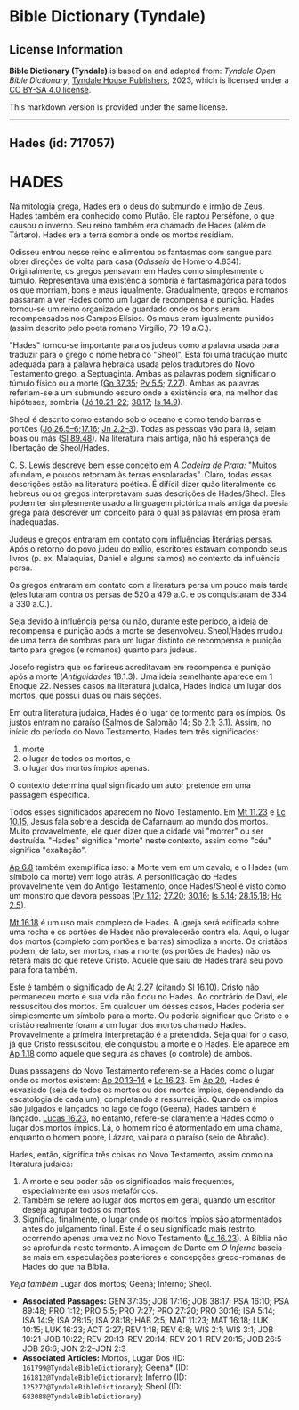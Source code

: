 # Bible Dictionary (Tyndale)

## License Information

**Bible Dictionary (Tyndale)** is based on and adapted from: _Tyndale Open Bible Dictionary_, [Tyndale House Publishers](https://tyndaleopenresources.com/), 2023, which is licensed under a [CC BY-SA 4.0 license](https://creativecommons.org/licenses/by-sa/4.0/legalcode.en).

This markdown version is provided under the same license.



--------------------------------

## Hades (id: 717057)

HADES
=====

Na mitologia grega, Hades era o deus do submundo e irmão de Zeus. Hades também era conhecido como Plutão. Ele raptou Perséfone, o que causou o inverno. Seu reino também era chamado de Hades (além de Tártaro). Hades era a terra sombria onde os mortos residiam.

Odisseu entrou nesse reino e alimentou os fantasmas com sangue para obter direções de volta para casa (*Odisseia* de Homero 4\.834\). Originalmente, os gregos pensavam em Hades como simplesmente o túmulo. Representava uma existência sombria e fantasmagórica para todos os que morriam, bons e maus igualmente. Gradualmente, gregos e romanos passaram a ver Hades como um lugar de recompensa e punição. Hades tornou\-se um reino organizado e guardado onde os bons eram recompensados nos Campos Elísios. Os maus eram igualmente punidos (assim descrito pelo poeta romano Virgílio, 70–19 a.C.).

"Hades" tornou\-se importante para os judeus como a palavra usada para traduzir para o grego o nome hebraico "Sheol". Esta foi uma tradução muito adequada para a palavra hebraica usada pelos tradutores do Novo Testamento grego, a Septuaginta. Ambas as palavras podem significar o túmulo físico ou a morte ([Gn 37\.35](https://ref.ly/Gen37:35); [Pv 5\.5](https://ref.ly/Prov5:5); [7\.27](https://ref.ly/Prov7:27)). Ambas as palavras referiam\-se a um submundo escuro onde a existência era, na melhor das hipóteses, sombria ([Jó 10\.21–22](https://ref.ly/Job10:21-Job10:22); [38\.17](https://ref.ly/Job38:17); [Is 14\.9](https://ref.ly/Isa14:9)).

Sheol é descrito como estando sob o oceano e como tendo barras e portões ([Jó 26\.5–6](https://ref.ly/Job26:5-Job26:6);[17\.16](https://ref.ly/Job17:16); [Jn 2\.2–3](https://ref.ly/Jonah2:2-Jonah2:3)). Todas as pessoas vão para lá, sejam boas ou más ([Sl 89\.48](https://ref.ly/Ps89:48)). Na literatura mais antiga, não há esperança de libertação de Sheol/Hades.

C. S. Lewis descreve bem esse conceito em *A Cadeira de Prata:* "Muitos afundam, e poucos retornam às terras ensolaradas". Claro, todas essas descrições estão na literatura poética. É difícil dizer quão literalmente os hebreus ou os gregos interpretavam suas descrições de Hades/Sheol. Eles podem ter simplesmente usado a linguagem pictórica mais antiga da poesia grega para descrever um conceito para o qual as palavras em prosa eram inadequadas.

Judeus e gregos entraram em contato com influências literárias persas. Após o retorno do povo judeu do exílio, escritores estavam compondo seus livros (p. ex. Malaquias, Daniel e alguns salmos) no contexto da influência persa.

Os gregos entraram em contato com a literatura persa um pouco mais tarde (eles lutaram contra os persas de 520 a 479 a.C. e os conquistaram de 334 a 330 a.C.).

Seja devido à influência persa ou não, durante este período, a ideia de recompensa e punição após a morte se desenvolveu. Sheol/Hades mudou de uma terra de sombras para um lugar distinto de recompensa e punição tanto para gregos (e romanos) quanto para judeus.

Josefo registra que os fariseus acreditavam em recompensa e punição após a morte (*Antiguidades* 18\.1\.3\). Uma ideia semelhante aparece em 1 Enoque 22\. Nesses casos na literatura judaica, Hades indica um lugar dos mortos, que possui duas ou mais seções.

Em outra literatura judaica, Hades é o lugar de tormento para os ímpios. Os justos entram no paraíso (Salmos de Salomão 14; [Sb 2\.1](https://ref.ly/Wis2:1); [3\.1](https://ref.ly/Wis3:1)). Assim, no início do período do Novo Testamento, Hades tem três significados:

1. morte
2. o lugar de todos os mortos, e
3. o lugar dos mortos ímpios apenas.

O contexto determina qual significado um autor pretende em uma passagem específica.

Todos esses significados aparecem no Novo Testamento. Em [Mt 11\.23](https://ref.ly/Matt11:23) e [Lc 10\.15](https://ref.ly/Luke10:15), Jesus fala sobre a descida de Cafarnaum ao mundo dos mortos. Muito provavelmente, ele quer dizer que a cidade vai "morrer" ou ser destruída. "Hades" significa "morte" neste contexto, assim como "céu" significa "exaltação".

[Ap 6\.8](https://ref.ly/Rev6:8) também exemplifica isso: a Morte vem em um cavalo, e o Hades (um símbolo da morte) vem logo atrás. A personificação do Hades provavelmente vem do Antigo Testamento, onde Hades/Sheol é visto como um monstro que devora pessoas ([Pv 1\.12](https://ref.ly/Prov1:12); [27\.20](https://ref.ly/Prov27:20); [30\.16](https://ref.ly/Prov30:16); [Is 5\.14](https://ref.ly/Isa5:14); [28\.15,18](https://ref.ly/Isa28:15,Isa28:18); [Hc 2\.5](https://ref.ly/Hab2:5)).

[Mt 16\.18](https://ref.ly/Matt16:18) é um uso mais complexo de Hades. A igreja será edificada sobre uma rocha e os portões de Hades não prevalecerão contra ela. Aqui, o lugar dos mortos (completo com portões e barras) simboliza a morte. Os cristãos podem, de fato, ser mortos, mas a morte (os portões de Hades) não os reterá mais do que reteve Cristo. Aquele que saiu de Hades trará seu povo para fora também.

Este é também o significado de [At 2\.27](https://ref.ly/Acts2:27) (citando [Sl 16\.10](https://ref.ly/Ps16:10)). Cristo não permaneceu morto e sua vida não ficou no Hades. Ao contrário de Davi, ele ressuscitou dos mortos. Em qualquer um desses casos, Hades poderia ser simplesmente um símbolo para a morte. Ou poderia significar que Cristo e o cristão realmente foram a um lugar dos mortos chamado Hades. Provavelmente a primeira interpretação é a pretendida. Seja qual for o caso, já que Cristo ressuscitou, ele conquistou a morte e o Hades. Ele aparece em [Ap 1\.18](https://ref.ly/Rev1:18) como aquele que segura as chaves (o controle) de ambos.

Duas passagens do Novo Testamento referem\-se a Hades como o lugar onde os mortos existem: [Ap 20\.13–14](https://ref.ly/Rev20:13-Rev20:14) e [Lc 16\.23](https://ref.ly/Luke16:23). Em [Ap 20](https://ref.ly/Rev20:1-Rev20:15), Hades é esvaziado (seja de todos os mortos ou dos mortos ímpios, dependendo da escatologia de cada um), completando a ressurreição. Quando os ímpios são julgados e lançados no lago de fogo (Geena), Hades também é lançado. [Lucas 16\.23](https://ref.ly/Luke16:23), no entanto, refere\-se claramente a Hades como o lugar dos mortos ímpios. Lá, o homem rico é atormentado em uma chama, enquanto o homem pobre, Lázaro, vai para o paraíso (seio de Abraão).

Hades, então, significa três coisas no Novo Testamento, assim como na literatura judaica:

1. A morte e seu poder são os significados mais frequentes, especialmente em usos metafóricos.
2. Também se refere ao lugar dos mortos em geral, quando um escritor deseja agrupar todos os mortos.
3. Significa, finalmente, o lugar onde os mortos ímpios são atormentados antes do julgamento final. Este é o seu significado mais restrito, ocorrendo apenas uma vez no Novo Testamento ([Lc 16\.23](https://ref.ly/Luke16:23)). A Bíblia não se aprofunda neste tormento. A imagem de Dante em *O Inferno* baseia\-se mais em especulações posteriores e concepções greco\-romanas de Hades do que na Bíblia.

*Veja também* Lugar dos mortos; Geena; Inferno; Sheol.

* **Associated Passages:** GEN 37:35; JOB 17:16; JOB 38:17; PSA 16:10; PSA 89:48; PRO 1:12; PRO 5:5; PRO 7:27; PRO 27:20; PRO 30:16; ISA 5:14; ISA 14:9; ISA 28:15; ISA 28:18; HAB 2:5; MAT 11:23; MAT 16:18; LUK 10:15; LUK 16:23; ACT 2:27; REV 1:18; REV 6:8; WIS 2:1; WIS 3:1; JOB 10:21–JOB 10:22; REV 20:13–REV 20:14; REV 20:1–REV 20:15; JOB 26:5–JOB 26:6; JON 2:2–JON 2:3
* **Associated Articles:** Mortos, Lugar Dos (ID: `161799@TyndaleBibleDictionary`); Geena* (ID: `161812@TyndaleBibleDictionary`); Inferno (ID: `125272@TyndaleBibleDictionary`); Sheol (ID: `683088@TyndaleBibleDictionary`)

